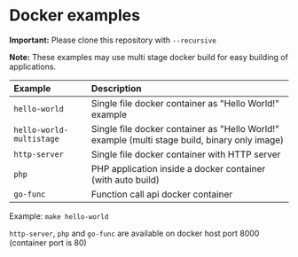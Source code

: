 Docker examples
===============

**Important:** Please clone this repository with `--recursive`

**Note:** These examples may use multi stage docker build for easy building of applications.

| Example                  | Description                                                                                    |
|:-------------------------|:-----------------------------------------------------------------------------------------------|
| `hello-world`            | Single file docker container as "Hello World!" example                                         |
| `hello-world-multistage` | Single file docker container as "Hello World!" example (multi stage build, binary only image)  |
| `http-server`            | Single file docker container with HTTP server                                                  |
| `php`                    | PHP application inside a docker container (with auto build)                                    |
| `go-func`                | Function call api docker container                                                             |

Example: ``make hello-world``

`http-server`, `php` and `go-func` are available on docker host port 8000 (container port is 80)

